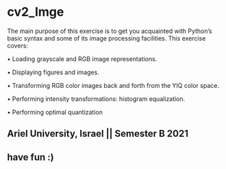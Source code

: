 # cv2_Imge

The main purpose of this exercise is to get you acquainted with Python’s basic syntax and some of its
image processing facilities. This exercise covers:


• Loading grayscale and RGB image representations.

• Displaying figures and images.

• Transforming RGB color images back and forth from the YIQ color space.

• Performing intensity transformations: histogram equalization.

• Performing optimal quantization

## Ariel University, Israel || Semester B 2021

## have fun :)
